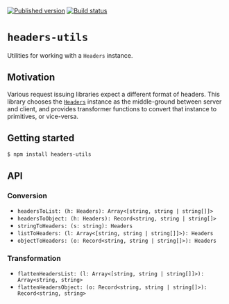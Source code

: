 [![Published version](https://img.shields.io/npm/v/headers-utils.svg)](https://www.npmjs.com/package/headers-utils)
[![Build status](https://img.shields.io/circleci/project/github/mswjs/headers-utils/master.svg)](https://npmjs.com/package/headers-utils)

# `headers-utils`

Utilities for working with a `Headers` instance.

## Motivation

Various request issuing libraries expect a different format of headers. This library chooses the [`Headers`](https://developer.mozilla.org/en-US/docs/Web/API/Headers) instance as the middle-ground between server and client, and provides transformer functions to convert that instance to primitives, or vice-versa.

## Getting started

```bash
$ npm install headers-utils
```

## API

### Conversion

- `headersToList: (h: Headers): Array<[string, string | string[]]>`
- `headersToObject: (h: Headers): Record<string, string | string[]>`
- `stringToHeaders: (s: string): Headers`
- `listToHeaders: (l: Array<[string, string | string[]]>): Headers`
- `objectToHeaders: (o: Record<string, string | string[]>): Headers`

### Transformation

- `flattenHeadersList: (l: Array<[string, string | string[]]>): Array<string, string>`
- `flattenHeadersObject: (o: Record<string, string | string[]>): Record<string, string>`
